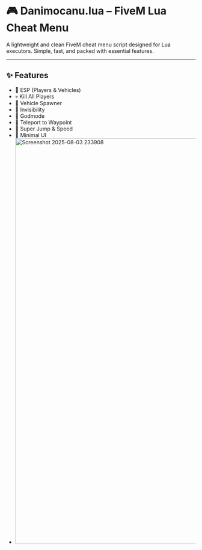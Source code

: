 # 🎮 Danimocanu.lua – FiveM Lua Cheat Menu

A lightweight and clean FiveM cheat menu script designed for Lua executors. Simple, fast, and packed with essential features.

---

## ✨ Features

- 🎯 ESP (Players & Vehicles)
- 💀 Kill All Players
- 🚗 Vehicle Spawner
- 👻 Invisibility
- 💪 Godmode
- 🧭 Teleport to Waypoint
- 🚀 Super Jump & Speed
- 🧩 Minimal UI
- <img width="1919" height="1080" alt="Screenshot 2025-08-03 233908" src="https://github.com/user-attachments/assets/0480d4a8-b3ef-4b9d-bc64-188513140477" />
